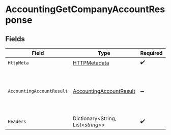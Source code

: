 # AccountingGetCompanyAccountResponse


## Fields

| Field                                                                         | Type                                                                          | Required                                                                      | Description                                                                   |
| ----------------------------------------------------------------------------- | ----------------------------------------------------------------------------- | ----------------------------------------------------------------------------- | ----------------------------------------------------------------------------- |
| `HttpMeta`                                                                    | [HTTPMetadata](../../Models/Components/HTTPMetadata.md)                       | :heavy_check_mark:                                                            | N/A                                                                           |
| `AccountingAccountResult`                                                     | [AccountingAccountResult](../../Models/Components/AccountingAccountResult.md) | :heavy_minus_sign:                                                            | The account with the given identifier was retrieved.                          |
| `Headers`                                                                     | Dictionary<String, List<*string*>>                                            | :heavy_check_mark:                                                            | N/A                                                                           |
